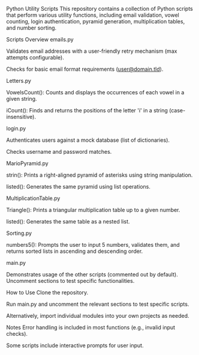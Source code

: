 Python Utility Scripts
This repository contains a collection of Python scripts that perform various utility functions, including email validation, vowel counting, login authentication, pyramid generation, multiplication tables, and number sorting.

Scripts Overview
emails.py

Validates email addresses with a user-friendly retry mechanism (max attempts configurable).

Checks for basic email format requirements (user@domain.tld).

Letters.py

VowelsCount(): Counts and displays the occurrences of each vowel in a given string.

iCount(): Finds and returns the positions of the letter 'i' in a string (case-insensitive).

login.py

Authenticates users against a mock database (list of dictionaries).

Checks username and password matches.

MarioPyramid.py

strin(): Prints a right-aligned pyramid of asterisks using string manipulation.

listed(): Generates the same pyramid using list operations.

MultiplicationTable.py

Triangle(): Prints a triangular multiplication table up to a given number.

listed(): Generates the same table as a nested list.

Sorting.py

numbers5(): Prompts the user to input 5 numbers, validates them, and returns sorted lists in ascending and descending order.

main.py

Demonstrates usage of the other scripts (commented out by default). Uncomment sections to test specific functionalities.

How to Use
Clone the repository.

Run main.py and uncomment the relevant sections to test specific scripts.

Alternatively, import individual modules into your own projects as needed.

Notes
Error handling is included in most functions (e.g., invalid input checks).

Some scripts include interactive prompts for user input.
